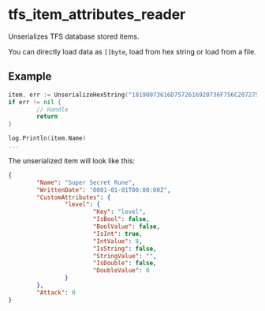 # tfs_item_attributes_reader

Unserializes TFS database stored items.

You can directly load data as `[]byte`, load from hex string or load from a file.

## Example

```go
item, err := UnserializeHexString("18190073616D7572616920736F756C2072756E652028543129202B3822010000000000000005006C6576656C020800000000000000")
if err != nil {
        // Handle
        return
}

log.Println(item.Name)
...
```

The unserialized item will look like this:

```json
{
        "Name": "Super Secret Rune",
        "WrittenDate": "0001-01-01T00:00:00Z",
        "CustomAttributes": {
                "level": {
                        "Key": "level",
                        "IsBool": false,
                        "BoolValue": false,
                        "IsInt": true,
                        "IntValue": 8,
                        "IsString": false,
                        "StringValue": "",
                        "IsDouble": false,
                        "DoubleValue": 0
                }
        },
        "Attack": 0
}
```
